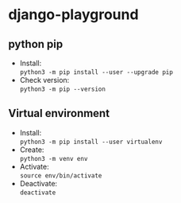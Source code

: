 # django-playground

## python pip

* Install: <br>
   ```python3 -m pip install --user --upgrade pip```
* Check version: <br>
  ```python3 -m pip --version```

## Virtual environment

* Install: <br>
   ```python3 -m pip install --user virtualenv```
* Create: <br>
   ```python3 -m venv env```
* Activate: <br>
   ```source env/bin/activate```
* Deactivate: <br>
   ```deactivate```

